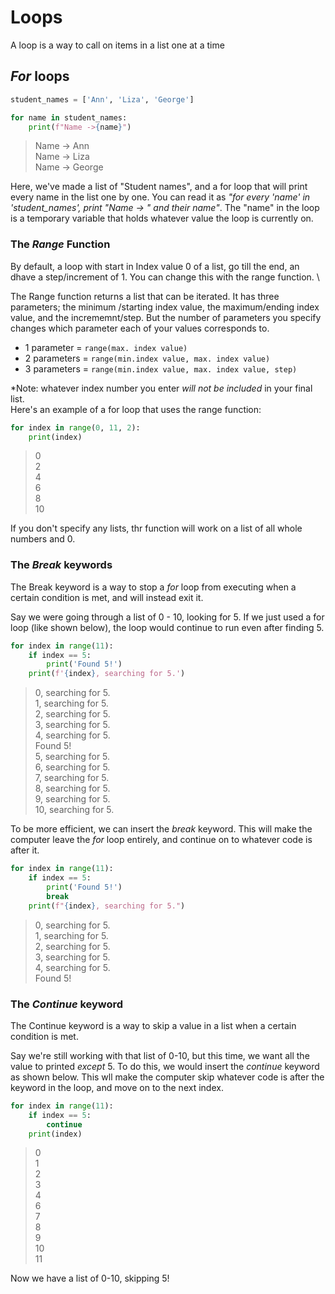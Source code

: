 # Loops 

A loop is a way to call on items in a list one at a time

## _For_ loops

```python
student_names = ['Ann', 'Liza', 'George']

for name in student_names:
    print(f"Name ->{name}")
```
>Name -> Ann \
Name -> Liza \
Name -> George

Here, we've made a list of "Student names", and a for loop that will print every name in the list one by one. You can read it as _"for every 'name' in 'student_names', print "Name -> " and their name"_. The "name" in the loop is a temporary variable that holds whatever value the loop is currently on. 

### The _Range_ Function

By default, a loop with start in Index value 0 of a list, go till the end, an dhave a step/increment of 1. You can change this with the range function.
\

The Range function returns a list that can be iterated. It has three parameters; the minimum /starting index value, the maximum/ending index value, and the incrememnt/step. But the number of parameters you specify changes which parameter each of your values corresponds to.
* 1 parameter = `range(max. index value)`
* 2 parameters = `range(min.index value, max. index value)`
* 3 parameters = `range(min.index value, max. index value, step)`

*Note: whatever index number you enter *will not be included* in your final list. \
Here's an example of a for loop that uses the range function:

```python
for index in range(0, 11, 2):
    print(index)
```
>0\
2\
4\
6\
8\
10

If you don't specify any lists, thr function will work on a list of all whole numbers and 0. 

### The *Break* keywords

The Break keyword is a way to stop a *for* loop from executing when a certain condition is met, and will instead exit it.

Say we were going through a list of 0 - 10, looking for 5. If we just used a for loop (like shown below), the loop would continue to run even after finding 5.
```python
for index in range(11):
    if index == 5:
        print('Found 5!')
    print(f'{index}, searching for 5.')
```
>0, searching for 5.\
1, searching for 5.\
2, searching for 5.\
3, searching for 5.\
4, searching for 5.\
Found 5!\
5, searching for 5.\
6, searching for 5.\
7, searching for 5.\
8, searching for 5.\
9, searching for 5.\
10, searching for 5.

To be more efficient, we can insert the *break* keyword. This will make the computer leave the *for* loop entirely, and continue on to whatever code is after it.

```python
for index in range(11):
    if index == 5:
        print('Found 5!')
        break
    print(f"{index}, searching for 5.")
```

>0, searching for 5.\
1, searching for 5.\
2, searching for 5.\
3, searching for 5.\
4, searching for 5.\
Found 5!

### The *Continue* keyword

The Continue keyword is a way to skip a value in a list when a certain condition is met.

Say we're still working with that list of 0-10, but this time, we want all the value to printed *except* 5. To do this, we would insert the *continue* keyword as shown below. This wll make the computer skip whatever code is after the keyword in the loop, and move on to the next index.

```python
for index in range(11):
    if index == 5:
        continue
    print(index)
```

>0\
1\
2\
3\
4\
6\
7\
8\
9\
10\
11

Now we have a list of 0-10, skipping 5!